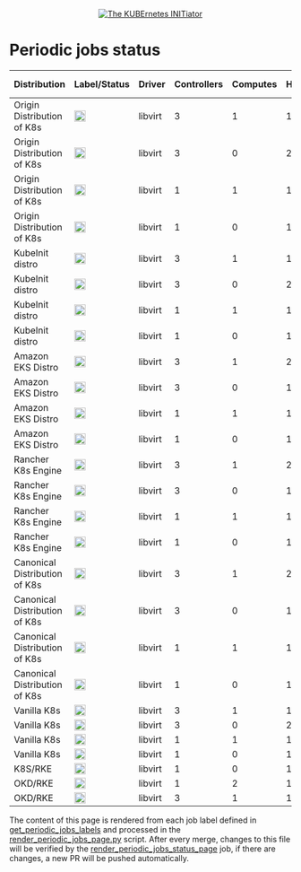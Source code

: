 <!--
##############################################
# This page is rendered automatically        #
# from the ci/render_periodic_jobs_page.py   #
# script any change here will be overwritten #
##############################################
-->

<p style="text-align: center" align="center">
    <a href="https://www.kubeinit.org"><img src="https://raw.githubusercontent.com/Kubeinit/kubeinit/master/images/logo.svg?sanitize=true" alt="The KUBErnetes INITiator"/></a>
</p>

# Periodic jobs status

| Distribution     | Label/Status  | Driver           | Controllers       | Computes          | Hypervisors           | Launch from           |
|------------------|---------------|------------------|-------------------|-------------------|-----------------------|-----------------------|
| Origin Distribution of K8s | <a href='https://storage.googleapis.com/kubeinit-ci/jobs/okd-libvirt-3-1-1-h-periodic-pid-weekly-u/index.html'><img height='20px' src='https://storage.googleapis.com/kubeinit-ci/jobs/okd-libvirt-3-1-1-h-periodic-pid-weekly-u/badge_status.svg'/></a> | libvirt | 3 | 1 | 1 | Host |
| Origin Distribution of K8s | <a href='https://storage.googleapis.com/kubeinit-ci/jobs/okd-libvirt-3-0-2-c-periodic-pid-weekly-u/index.html'><img height='20px' src='https://storage.googleapis.com/kubeinit-ci/jobs/okd-libvirt-3-0-2-c-periodic-pid-weekly-u/badge_status.svg'/></a> | libvirt | 3 | 0 | 2 | Container |
| Origin Distribution of K8s | <a href='https://storage.googleapis.com/kubeinit-ci/jobs/okd-libvirt-1-1-1-h-periodic-pid-weekly-u/index.html'><img height='20px' src='https://storage.googleapis.com/kubeinit-ci/jobs/okd-libvirt-1-1-1-h-periodic-pid-weekly-u/badge_status.svg'/></a> | libvirt | 1 | 1 | 1 | Host |
| Origin Distribution of K8s | <a href='https://storage.googleapis.com/kubeinit-ci/jobs/okd-libvirt-1-0-1-c-periodic-pid-weekly-u/index.html'><img height='20px' src='https://storage.googleapis.com/kubeinit-ci/jobs/okd-libvirt-1-0-1-c-periodic-pid-weekly-u/badge_status.svg'/></a> | libvirt | 1 | 0 | 1 | Container |
| KubeInit distro | <a href='https://storage.googleapis.com/kubeinit-ci/jobs/kid-libvirt-3-1-1-h-periodic-pid-weekly-u/index.html'><img height='20px' src='https://storage.googleapis.com/kubeinit-ci/jobs/kid-libvirt-3-1-1-h-periodic-pid-weekly-u/badge_status.svg'/></a> | libvirt | 3 | 1 | 1 | Host |
| KubeInit distro | <a href='https://storage.googleapis.com/kubeinit-ci/jobs/kid-libvirt-3-0-2-h-periodic-pid-weekly-u/index.html'><img height='20px' src='https://storage.googleapis.com/kubeinit-ci/jobs/kid-libvirt-3-0-2-h-periodic-pid-weekly-u/badge_status.svg'/></a> | libvirt | 3 | 0 | 2 | Host |
| KubeInit distro | <a href='https://storage.googleapis.com/kubeinit-ci/jobs/kid-libvirt-1-1-1-c-periodic-pid-weekly-u/index.html'><img height='20px' src='https://storage.googleapis.com/kubeinit-ci/jobs/kid-libvirt-1-1-1-c-periodic-pid-weekly-u/badge_status.svg'/></a> | libvirt | 1 | 1 | 1 | Container |
| KubeInit distro | <a href='https://storage.googleapis.com/kubeinit-ci/jobs/kid-libvirt-1-0-1-c-periodic-pid-weekly-u/index.html'><img height='20px' src='https://storage.googleapis.com/kubeinit-ci/jobs/kid-libvirt-1-0-1-c-periodic-pid-weekly-u/badge_status.svg'/></a> | libvirt | 1 | 0 | 1 | Container |
| Amazon EKS Distro | <a href='https://storage.googleapis.com/kubeinit-ci/jobs/eks-libvirt-3-1-2-c-periodic-pid-weekly-u/index.html'><img height='20px' src='https://storage.googleapis.com/kubeinit-ci/jobs/eks-libvirt-3-1-2-c-periodic-pid-weekly-u/badge_status.svg'/></a> | libvirt | 3 | 1 | 2 | Container |
| Amazon EKS Distro | <a href='https://storage.googleapis.com/kubeinit-ci/jobs/eks-libvirt-3-0-1-h-periodic-pid-weekly-u/index.html'><img height='20px' src='https://storage.googleapis.com/kubeinit-ci/jobs/eks-libvirt-3-0-1-h-periodic-pid-weekly-u/badge_status.svg'/></a> | libvirt | 3 | 0 | 1 | Host |
| Amazon EKS Distro | <a href='https://storage.googleapis.com/kubeinit-ci/jobs/eks-libvirt-1-1-1-h-periodic-pid-weekly-u/index.html'><img height='20px' src='https://storage.googleapis.com/kubeinit-ci/jobs/eks-libvirt-1-1-1-h-periodic-pid-weekly-u/badge_status.svg'/></a> | libvirt | 1 | 1 | 1 | Host |
| Amazon EKS Distro | <a href='https://storage.googleapis.com/kubeinit-ci/jobs/eks-libvirt-1-0-1-c-periodic-pid-weekly-u/index.html'><img height='20px' src='https://storage.googleapis.com/kubeinit-ci/jobs/eks-libvirt-1-0-1-c-periodic-pid-weekly-u/badge_status.svg'/></a> | libvirt | 1 | 0 | 1 | Container |
| Rancher K8s Engine | <a href='https://storage.googleapis.com/kubeinit-ci/jobs/rke-libvirt-3-1-2-h-periodic-pid-weekly-u/index.html'><img height='20px' src='https://storage.googleapis.com/kubeinit-ci/jobs/rke-libvirt-3-1-2-h-periodic-pid-weekly-u/badge_status.svg'/></a> | libvirt | 3 | 1 | 2 | Host |
| Rancher K8s Engine | <a href='https://storage.googleapis.com/kubeinit-ci/jobs/rke-libvirt-3-0-1-h-periodic-pid-weekly-u/index.html'><img height='20px' src='https://storage.googleapis.com/kubeinit-ci/jobs/rke-libvirt-3-0-1-h-periodic-pid-weekly-u/badge_status.svg'/></a> | libvirt | 3 | 0 | 1 | Host |
| Rancher K8s Engine | <a href='https://storage.googleapis.com/kubeinit-ci/jobs/rke-libvirt-1-1-1-c-periodic-pid-weekly-u/index.html'><img height='20px' src='https://storage.googleapis.com/kubeinit-ci/jobs/rke-libvirt-1-1-1-c-periodic-pid-weekly-u/badge_status.svg'/></a> | libvirt | 1 | 1 | 1 | Container |
| Rancher K8s Engine | <a href='https://storage.googleapis.com/kubeinit-ci/jobs/rke-libvirt-1-0-1-c-periodic-pid-weekly-u/index.html'><img height='20px' src='https://storage.googleapis.com/kubeinit-ci/jobs/rke-libvirt-1-0-1-c-periodic-pid-weekly-u/badge_status.svg'/></a> | libvirt | 1 | 0 | 1 | Container |
| Canonical Distribution of K8s | <a href='https://storage.googleapis.com/kubeinit-ci/jobs/cdk-libvirt-3-1-2-c-periodic-pid-weekly-u/index.html'><img height='20px' src='https://storage.googleapis.com/kubeinit-ci/jobs/cdk-libvirt-3-1-2-c-periodic-pid-weekly-u/badge_status.svg'/></a> | libvirt | 3 | 1 | 2 | Container |
| Canonical Distribution of K8s | <a href='https://storage.googleapis.com/kubeinit-ci/jobs/cdk-libvirt-3-0-1-h-periodic-pid-weekly-u/index.html'><img height='20px' src='https://storage.googleapis.com/kubeinit-ci/jobs/cdk-libvirt-3-0-1-h-periodic-pid-weekly-u/badge_status.svg'/></a> | libvirt | 3 | 0 | 1 | Host |
| Canonical Distribution of K8s | <a href='https://storage.googleapis.com/kubeinit-ci/jobs/cdk-libvirt-1-1-1-c-periodic-pid-weekly-u/index.html'><img height='20px' src='https://storage.googleapis.com/kubeinit-ci/jobs/cdk-libvirt-1-1-1-c-periodic-pid-weekly-u/badge_status.svg'/></a> | libvirt | 1 | 1 | 1 | Container |
| Canonical Distribution of K8s | <a href='https://storage.googleapis.com/kubeinit-ci/jobs/cdk-libvirt-1-0-1-h-periodic-pid-weekly-u/index.html'><img height='20px' src='https://storage.googleapis.com/kubeinit-ci/jobs/cdk-libvirt-1-0-1-h-periodic-pid-weekly-u/badge_status.svg'/></a> | libvirt | 1 | 0 | 1 | Host |
| Vanilla K8s | <a href='https://storage.googleapis.com/kubeinit-ci/jobs/k8s-libvirt-3-1-1-h-periodic-pid-weekly-u/index.html'><img height='20px' src='https://storage.googleapis.com/kubeinit-ci/jobs/k8s-libvirt-3-1-1-h-periodic-pid-weekly-u/badge_status.svg'/></a> | libvirt | 3 | 1 | 1 | Host |
| Vanilla K8s | <a href='https://storage.googleapis.com/kubeinit-ci/jobs/k8s-libvirt-3-0-2-c-periodic-pid-weekly-u/index.html'><img height='20px' src='https://storage.googleapis.com/kubeinit-ci/jobs/k8s-libvirt-3-0-2-c-periodic-pid-weekly-u/badge_status.svg'/></a> | libvirt | 3 | 0 | 2 | Container |
| Vanilla K8s | <a href='https://storage.googleapis.com/kubeinit-ci/jobs/k8s-libvirt-1-1-1-h-periodic-pid-weekly-u/index.html'><img height='20px' src='https://storage.googleapis.com/kubeinit-ci/jobs/k8s-libvirt-1-1-1-h-periodic-pid-weekly-u/badge_status.svg'/></a> | libvirt | 1 | 1 | 1 | Host |
| Vanilla K8s | <a href='https://storage.googleapis.com/kubeinit-ci/jobs/k8s-libvirt-1-0-1-c-periodic-pid-weekly-u/index.html'><img height='20px' src='https://storage.googleapis.com/kubeinit-ci/jobs/k8s-libvirt-1-0-1-c-periodic-pid-weekly-u/badge_status.svg'/></a> | libvirt | 1 | 0 | 1 | Container |
| K8S/RKE | <a href='https://storage.googleapis.com/kubeinit-ci/jobs/k8s.rke-libvirt-1-0-1-h-periodic-pid-weekly-u/index.html'><img height='20px' src='https://storage.googleapis.com/kubeinit-ci/jobs/k8s.rke-libvirt-1-0-1-h-periodic-pid-weekly-u/badge_status.svg'/></a> | libvirt | 1 | 0 | 1 | Host |
| OKD/RKE | <a href='https://storage.googleapis.com/kubeinit-ci/jobs/okd.rke-libvirt-1-2-1-c-periodic-pid-weekly-u/index.html'><img height='20px' src='https://storage.googleapis.com/kubeinit-ci/jobs/okd.rke-libvirt-1-2-1-c-periodic-pid-weekly-u/badge_status.svg'/></a> | libvirt | 1 | 2 | 1 | Container |
| OKD/RKE | <a href='https://storage.googleapis.com/kubeinit-ci/jobs/okd.rke-libvirt-3-1-1-h-periodic-pid-weekly-u/index.html'><img height='20px' src='https://storage.googleapis.com/kubeinit-ci/jobs/okd.rke-libvirt-3-1-1-h-periodic-pid-weekly-u/badge_status.svg'/></a> | libvirt | 3 | 1 | 1 | Host |

The content of this page is rendered from each job label defined
in [get_periodic_jobs_labels](https://github.com/Kubeinit/kubeinit/blob/main/ci/kubeinit_ci_utils.py#L146) and
processed in the
[render_periodic_jobs_page.py](https://github.com/Kubeinit/kubeinit/blob/main/ci/render_periodic_jobs_page.py) script.
After every merge, changes to this file will be verified by the
[render_periodic_jobs_status_page](https://github.com/Kubeinit/kubeinit/blob/main/.github/workflows/render_periodic_jobs_status_page.yml)
job, if there are changes, a new PR will be pushed automatically.